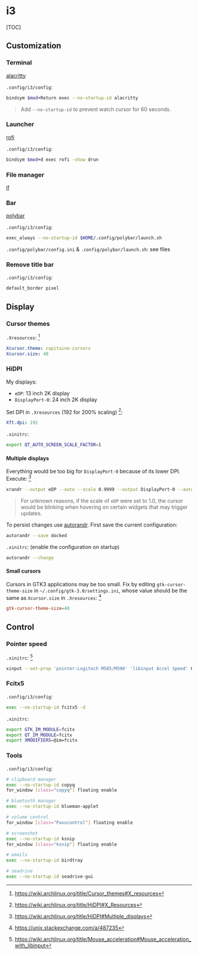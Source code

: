 # i3

[TOC]

## Customization

### Terminal

[alacritty](https://github.com/alacritty/alacritty)

`.config/i3/config`:

```sh
bindsym $mod+Return exec --no-startup-id alacritty
```

> Add `--no-startup-id` to prevent watch cursor for 60 seconds.

### Launcher

[rofi](https://github.com/davatorium/rofi)

`.config/i3/config`:

```sh
bindsym $mod+d exec rofi -show drun
```

### File manager

[lf](https://github.com/gokcehan/lf)

### Bar

[polybar](https://github.com/polybar/polybar)

`.config/i3/config`:

```sh
exec_always --no-startup-id $HOME/.config/polybar/launch.sh
```

`.config/polybar/config.ini` & `.config/polybar/launch.sh`: see files

### Remove title bar

`.config/i3/config`:

```sh
default_border pixel
```

## Display

### Cursor themes

`.Xresources`: [^wiki_cursor_conf]

```yml
Xcursor.theme: capitaine-cursors
Xcursor.size: 48
```

[^wiki_cursor_conf]: https://wiki.archlinux.org/title/Cursor_themes#X_resources

### HiDPI

My displays:
- `eDP`: 13 inch 2K display
- `DisplayPort-0`: 24 inch 2K display

Set DPI in `.Xresources` (192 for 200% scaling) [^wiki_dpi]:

```yml
Xft.dpi: 192
```

`.xinitrc`:

```sh
export QT_AUTO_SCREEN_SCALE_FACTOR=1
```

[^wiki_dpi]: https://wiki.archlinux.org/title/HiDPI#X_Resources

#### Multiple displays

Everything would be too big for `DisplayPort-0` because of its lower DPI. Execute: [^wiki_multi_fix]

```sh
xrandr --output eDP --auto --scale 0.9999 --output DisplayPort-0 --auto --primary --scale 1.75 --right-of eDP
```

> For unknown reasons, if the scale of `eDP` were set to 1.0, the cursor would be blinking when hovering on certain widgets that may trigger updates.

To persist changes use [autorandr](https://github.com/phillipberndt/autorandr). First save the current configuration:

```sh
autorandr --save docked
```

`.xinitrc`: (enable the configuration on startup)

```sh
autorandr --change
```

[^wiki_multi_fix]: https://wiki.archlinux.org/title/HiDPI#Multiple_displays

#### Small cursors

Cursors in GTK3 applications may be too small. Fix by editing `gtk-cursor-theme-size` in `~/.config/gtk-3.0/settings.ini`, whose value should be the same as `Xcursor.size` in `.Xresources`: [^cursor_fix]

```toml
gtk-cursor-theme-size=48
```

[^cursor_fix]: https://unix.stackexchange.com/a/487235

## Control

### Pointer speed

`.xinitrc`: [^wiki_mouse]

```sh
xinput --set-prop 'pointer:Logitech M585/M590' 'libinput Accel Speed' 0.8
```

[^wiki_mouse]: https://wiki.archlinux.org/title/Mouse_acceleration#Mouse_acceleration_with_libinput

### Fcitx5

`.config/i3/config`:

```sh
exec --no-startup-id fcitx5 -d
```

`.xinitrc`:

```sh
export GTK_IM_MODULE=fcitx
export QT_IM_MODULE=fcitx
export XMODIFIERS=@im=fcitx
```

### Tools

`.config/i3/config`:

```sh
# clipboard manager
exec --no-startup-id copyq
for_window [class="copyq"] floating enable

# bluetooth manager
exec --no-startup-id blueman-applet

# volume control
for_window [class="Pavucontrol"] floating enable

# screenshot
exec --no-startup-id ksnip
for_window [class="ksnip"] floating enable

# emails
exec --no-startup-id birdtray

# seadrive
exec --no-startup-id seadrive-gui
```
